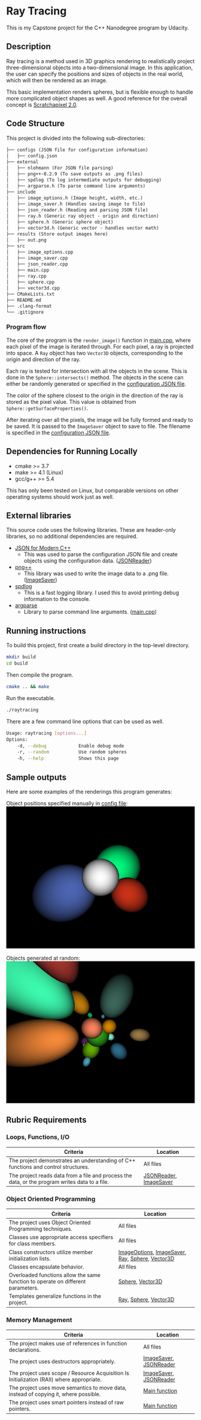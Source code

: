 # Ray Tracing 

This is my Capstone project for the C++ Nanodegree program by Udacity. 

## Description 
Ray tracing is a method used in 3D graphics rendering to realistically project three-dimensional objects into a two-dimensional image. In this application, the user can specify the positions and sizes of objects in the real world, which will then be rendered as an image. 

This basic implementation renders spheres, but is flexible enough to handle more complicated object shapes as well. A good reference for the overall concept is [Scratchapixel 2.0](scratchapixel.com). 

## Code Structure 

This project is divided into the following sub-directories:
```
├── configs (JSON file for configuration information)
│   ├── config.json 
├── external
│   ├── nlohmann (For JSON file parsing)
│   ├── png++-0.2.9 (To save outputs as .png files)
│   ├── spdlog (To log intermediate outputs for debugging)
│   ├── argparse.h (To parse command line arguments)
├── include 
│   ├── image_options.h (Image height, width, etc.)
│   ├── image_saver.h (Handles saving image to file)
│   ├── json_reader.h (Reading and parsing JSON file)
│   ├── ray.h (Generic ray object - origin and direction)
│   ├── sphere.h (Generic sphere object)
│   ├── vector3d.h (Generic vector - handles vector math)
├── results (Store output images here)
│   ├── out.png
├── src
│   ├── image_options.cpp 
│   ├── image_saver.cpp 
│   ├── json_reader.cpp 
│   ├── main.cpp 
│   ├── ray.cpp
│   ├── sphere.cpp
│   ├── vector3d.cpp
├── CMakeLists.txt
├── README.md
├── .clang-format
└── .gitignore
```

### Program flow 

The core of the program is the `render_image()` function in [main.cpp](src/main.cpp), where each pixel of the image is iterated through. For each pixel, a ray is projected into space. A `Ray` object has two `Vector3D` objects, corresponding to the origin and direction of the ray. 

Each ray is tested for intersection with all the objects in the scene. This is done in the `Sphere::intersects()` method. The objects in the scene can either be randomly generated or specified in the [configuration JSON file](configs/config.json).

The color of the sphere closest to the origin in the direction of the ray is stored as the pixel value. This value is obtained from `Sphere::getSurfaceProperties()`. 

After iterating over all the pixels, the image will be fully formed and ready to be saved. It is passed to the `ImageSaver` object to save to file. The filename is specified in the [configuration JSON file](configs/config.json).

## Dependencies for Running Locally

- cmake >= 3.7
- make >= 4.1 (Linux)
- gcc/g++ >= 5.4

This has only been tested on Linux, but comparable versions on other operating systems should work just as well. 

## External libraries 

This source code uses the following libraries. These are header-only libraries, so no additional dependencies are required. 
- [JSON for Modern C++](https://github.com/nlohmann/json)
    - This was used to parse the configuration JSON file and create objects using the configuration data. ([JSONReader](src/json_reader.cpp))
- [png++](https://www.nongnu.org/pngpp/doc/0.2.9/)
    - This library was used to write the image data to a .png file. ([ImageSaver](src/image_saver.cpp))
- [spdlog](https://github.com/gabime/spdlog/)
    - This is a fast logging library. I used this to avoid printing debug information to the console. 
- [argparse](https://github.com/jamolnng/argparse)
    - Library to parse command line arguments. ([main.cpp](src/main.cpp))

## Running instructions 

To build this project, first create a build directory in the top-level directory. 
```bash
mkdir build 
cd build
```
Then compile the program. 
```bash
cmake .. && make
```
Run the executable. 
```bash
./raytracing 
```
There are a few command line options that can be used as well. 
```bash 
Usage: raytracing [options...]
Options:
    -d, --debug            Enable debug mode      
    -r, --random           Use random spheres     
    -h, --help             Shows this page 
```

## Sample outputs

Here are some examples of the renderings this program generates: 

Object positions specified manually in [config file](configs/config.json):
![alt text][demo_output]

[demo_output]: results/out_demo.png "Manually specified object positions"

Objects generated at random: 
![alt text][random_output]

[random_output]: results/out_random.png "Random spheres"
## Rubric Requirements

### Loops, Functions, I/O

| Criteria  | Location |
|-----------------------------------------------------------------------------------------------|----------------------------------|
| The project demonstrates an understanding of C++ functions and control structures.             | All files                        |
| The project reads data from a file and process the data, or the program writes data to a file. | [JSONReader](src/json_reader.cpp), [ImageSaver](image_saver.cpp) |

### Object Oriented Programming

| Criteria  | Location |
|-----------------------------------------------------------------------------------------------|----------------------------------|
| The project uses Object Oriented Programming techniques.           | All files                        |
| Classes use appropriate access specifiers for class members. | All files |
|Class constructors utilize member initialization lists. | [ImageOptions](src/image_options.cpp), [ImageSaver](src/image_saver.cpp), [Ray](ray.cpp), [Sphere](sphere.cpp), [Vector3D](src/vector3d.cpp)| 
|Classes encapsulate behavior. | All files | 
| Overloaded functions allow the same function to operate on different parameters. | [Sphere](sphere.cpp), [Vector3D](src/vector3d.cpp) | 
| Templates generalize functions in the project. | [Ray](ray.cpp), [Sphere](sphere.cpp), [Vector3D](src/vector3d.cpp) | 

### Memory Management
| Criteria  | Location |
|-----------------------------------------------------------------------------------------------|----------------------------------|
| The project makes use of references in function declarations.           | All files                        |
| The project uses destructors appropriately. | [ImageSaver](src/image_saver.cpp), [JSONReader](src/json_reader.cpp) | 
| The project uses scope / Resource Acquisition Is Initialization (RAII) where appropriate. | [ImageSaver](src/image_saver.cpp), [JSONReader](src/json_reader.cpp) | 
| The project uses move semantics to move data, instead of copying it, where possible. | [Main function](main.cpp) | 
| The project uses smart pointers instead of raw pointers. | [Main function](main.cpp) | 
